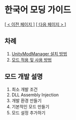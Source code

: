 # 한국어 모딩 가이드
<ins>[[ < 이전 페이지 ]](../README.md)</ins> <ins>[[ 다음 페이지 > ]](./1.md)</ins>

## 차례
1. [UnityModManager 설치 방법](./1.md)
2. [모드 적용 및 사용 방법](./2.md)

## 모드 개발 설명
1. 최소 개발 조건
2. DLL Assembly Injection
3. 개발 환경 만들기
4. 기본적인 모드 만들기
5. 모드 설정 추가하기